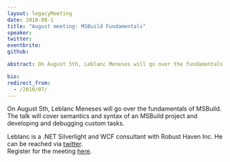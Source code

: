 ```yaml
---
layout: legacyMeeting
date: 2010-08-1
title: "August meeting: MSBuild Fundamentals"
speaker:
twitter:
eventbrite:
github:

abstract: On August 5th, Leblanc Meneses will go over the fundamentals of MSBuild.&nbsp; The talk will cover semantics and syntax of an MSBuild project and developing and debugging custom tasks.

bio:
redirect_from:
  - /2010/07/
---
```


<p>On August 5th, Leblanc Meneses will go over the fundamentals of MSBuild.&nbsp; The talk will cover semantics and syntax of an MSBuild project and developing and debugging custom tasks.</p>
<p>Leblanc is a .NET Silverlight and WCF consultant with Robust Haven Inc. He can be reached via <a href="http://twitter.com/leblancmeneses" target="_blank">twitter</a>.<br />
Register for the meeting <a href="http://www.eventbrite.com/event/768439423" target="_blank">here</a>.</p>

